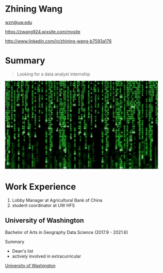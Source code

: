# Zhining Wang

wzn@uw.edu

https://zwang924.wixsite.com/mysite

http://www.linkedin.com/in/zhining-wang-b7593a176

# Summary

>Looking for a data analyst internship

![the ocean of data...](./code-matrix.jpg)

# Work Experience

1. Lobby Manager at Agricultural Bank of China
2. student coordinator at UW HFS


## University of Washington

Bachelor of Arts in Geography Data Science (2017.9 - 2021.6)

Summary

- Dean's list
- actively involved in extracurricular

[University of Washington](http://www.uw.edu)
